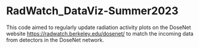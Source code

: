 # RadWatch_DataViz-Summer2023
This code aimed to regularly update radiation activity plots on the DoseNet website https://radwatch.berkeley.edu/dosenet/ to match the incoming data from detectors in the DoseNet network.
